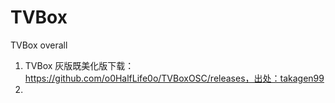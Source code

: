 # TVBox
TVBox  overall
1. TVBox 灰版既美化版下载：https://github.com/o0HalfLife0o/TVBoxOSC/releases，出处：takagen99
2. 
